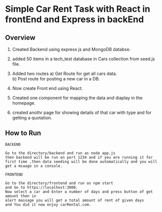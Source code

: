 # Simple Car Rent Task with React in frontEnd and Express in backEnd

## Overview

1. Created Backend using express js and MongoDB databse.
2. added 50 items in a tech_test database in Cars collection from seed.js file.
3. Added two routes
   a) Get Route for get all cars data.  
   b) Post route for posting a new car in a DB.

4. Now create Front end using React.
5. Created one component for mapping the data and diaplay in the homepage.
6. created anothr page for showing details of that car with type and for getting a quotation.

## How to Run

```
BACKEND

Go to the directory/backend and run as node app.js
then backend will be run on port 1234 and if you are running it for first time ,then data seeding will be done automatically and you will get a msaage in a console.

FRONTEND

Go to the directory/frontend and run as npm start
and Go to https://localhost:3000.
Now select a car and Enter a number of days and press button of get amount then in 
alert massage you will get a total amount of rent of given days
and You did it now enjoy carRental.com.

```
